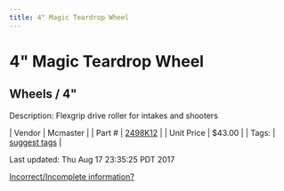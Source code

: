```yaml
---
title: 4" Magic Teardrop Wheel
---
```


# 4" Magic Teardrop Wheel
## Wheels / 4"
Description: 	Flexgrip drive roller for intakes and shooters 

| Vendor | Mcmaster | 
| Part # | [2498K12](https://www.mcmaster.com/#2498K12) | 
| Unit Price | $43.00 | 
| Tags: | [suggest tags](https://docs.google.com/forms/d/e/1FAIpQLSeWyY8v3RgOty-MyWmh9U0iivNYN_molChYyS-0U-o-kOAv_g/viewform) | 

Last updated: Thu Aug 17 23:35:25 PDT 2017

 [Incorrect/Incomplete information?](https://docs.google.com/forms/d/e/1FAIpQLSeWyY8v3RgOty-MyWmh9U0iivNYN_molChYyS-0U-o-kOAv_g/viewform)